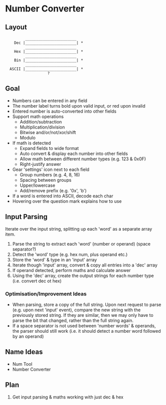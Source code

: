 # Number Converter

## Layout
             _______________________
        Dec |_______________________| *
             _______________________
        Hex |_______________________| *
             _______________________
        Bin |_______________________| *
             _______________________
      ASCII |_______________________| *
                       ?

## Goal
- Numbers can be entered in any field
- The number label turns bold upon valid input, or red upon invalid
- Entered number is auto-converted into other fields
- Support math operations
  - Addition/subtraction
  - Multiplication/division
  - Bitwise and/or/not/xor/shift
  - Modulo
- If math is detected
  - Expand fields to wide format
  - Auto convert & display each number into other fields
  - Allow math between different number types (e.g. 123 & 0x0F)
  - Right-justify answer
- Gear 'settings' icon next to each field
  - Group numbers (e.g. 4, 8, 16)
  - Spacing between groups
  - Upper/lowercase
  - Add/remove prefix (e.g. '0x', 'b')
- If a word is entered into ASCII, decode each char
- Hovering over the question mark explains how to use

## Input Parsing
Iterate over the input string, splitting up each 'word' as a separate array item.

1. Parse the string to extract each 'word' (number or operand) (space separator?) 
2. Detect the 'word' type (e.g. hex num, plus operand etc.)
3. Store the 'word' & type in an 'input' array
4. Iterate though 'input' array, convert & copy all entries into a 'dec' array
5. If operand detected, perform maths and calculate answer
6. Using the 'dec' array, create the output strings for each number type (i.e. convert dec ot hex)

### Optimisation/Improvement Ideas
- When parsing, store a copy of the full string. Upon next request to parse (e.g. upon next 'input' event), compare the new string with the previously stored string. If they are similar, then we may only have to parse the bit that changed, rather than the full string again.
- If a space separator is not used between 'number words' & operands, the parser should still work (i.e. it should detect a number word followed by an operand)

## Name Ideas
- Num Tool
- Number Converter

## Plan
1. Get input parsing & maths working with just dec & hex